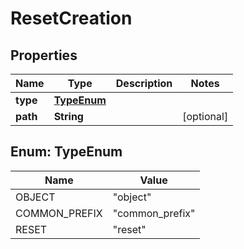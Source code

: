 

# ResetCreation


## Properties

| Name | Type | Description | Notes |
|------------ | ------------- | ------------- | -------------|
|**type** | [**TypeEnum**](#TypeEnum) |  |  |
|**path** | **String** |  |  [optional] |



## Enum: TypeEnum

| Name | Value |
|---- | -----|
| OBJECT | &quot;object&quot; |
| COMMON_PREFIX | &quot;common_prefix&quot; |
| RESET | &quot;reset&quot; |



